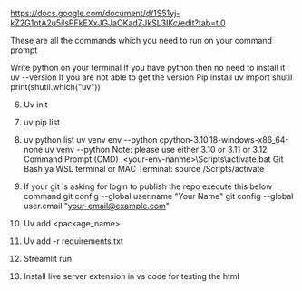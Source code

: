 https://docs.google.com/document/d/1S51yj-kZ2G1otA2u5ilsPFkEXxJGJaOKadZJkSL3IKc/edit?tab=t.0

These are all the commands which you need to run on your command prompt

Write python on your terminal
If you have python then no need to install it
 uv --version
If you are not able to get the version
Pip install uv
import shutil
print(shutil.which("uv"))
 
 6. Uv init <my-project-name>
7. uv pip list
 
8. uv python list
uv venv env --python cpython-3.10.18-windows-x86_64-none
uv venv <your-env-namne> --python <your-python-version>
Note: please use either 3.10 or 3.11 or 3.12
Command Prompt (CMD)  .\<your-env-nanme>\Scripts\activate.bat
Git Bash ya WSL terminal  or MAC Terminal:
source <your-env-nanme>/Scripts/activate


18. If your git is asking for login to publish the repo execute this below command
git config --global user.name "Your Name"
git config --global user.email "your-email@example.com"
19. Uv add <package_name>
20. Uv add -r requirements.txt
21. Streamlit run <give your streamlit python filename>
22. Install live server extension in vs code for testing the html

